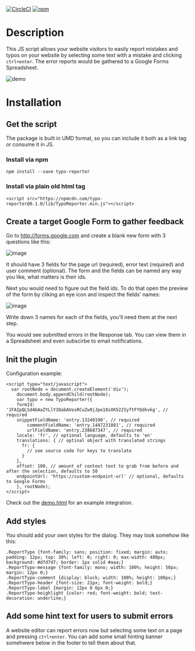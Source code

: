 [![CircleCI](https://img.shields.io/circleci/project/github/psmb/typo-reporter.svg)](https://circleci.com/gh/psmb/typo-reporter/tree/master)
[![npm](https://img.shields.io/npm/v/typo-reporter.svg)](https://www.npmjs.com/package/typo-reporter)

# Description

This JS script allows your website visitors to easily report mistakes and typos on your website by selecting some text with a mistake and clicking `ctrl+enter`. The error reports would be gathered to a Google Forms Spreadsheet.

![demo](https://github.com/psmb/typo-reporter/blob/master/demo.gif)

# Installation

## Get the script

The package is built in UMD format, so you can include it both as a link tag or consume it in JS.

### Install via npm

```
npm install --save typo-reporter
```

### Install via plain old html tag

```
<script src="https://npmcdn.com/typo-reporter@0.1.0/lib/TypoReporter.min.js"></script>
```
## Create a target Google Form to gather feedback

Go to http://forms.google.com and create a blank new form with 3 questions like this:

![image](https://cloud.githubusercontent.com/assets/837032/22926782/30f7feac-f2bf-11e6-8b43-d36c05641592.png)

It should have 3 fields for the page url (required), error text (required) and user comment (optional). The form and the fields can be named any way you like, what matters is their ids.

Next you would need to figure out the field ids. To do that open the preview of the form by cliking an eye icon and inspect the fields' names:

![image](https://cloud.githubusercontent.com/assets/837032/22927012/2a3c5d1e-f2c0-11e6-843f-a2633301f3c7.png)

Write down 3 names for each of the fields, you'll need them at the next step.

You would see submitted errors in the Response tab. You can view them in a Spreadsheet and even subscirbe to email notifications.

## Init the plugin

Configuration example:

```
<script type="text/javascript">
  var rootNode = document.createElement('div');
	document.body.appendChild(rootNode);
	var typo = new TypoReporter({
    formId: '1FAIpQLSd4bAaZYLlY38abAVosRCuZw9jJpe18sXK522IyftFYQdkvkg', // required
    snippetFieldName: 'entry.13240190', // required
		commentFieldName: 'entry.1447231081', // required
		urlFieldName: 'entry.238687347', // required
    locale: 'fr', // optional language, defaults to 'en'
    translations: { // optinal object with translated strings
      fr: {
        // see source code for keys to translate
      }
    },
    offset: 100, // amount of context text to grab from before and after the selection, defaults to 50
    endpointUrl: 'https://custom-endpoint-url' // optional, defaults to Google Forms
	}, rootNode);
</script>
```

Check out the [demo.html]('https://github.com/psmb/typo-reporter/blob/master/demo.html') for an example integration.

## Add styles

You should add your own styles for the dialog. They may look somehow like this:

```
.ReportTypo {font-family: sans; position: fixed; margin: auto; padding: 12px; top: 30%; left: 0; right: 0; max-width: 480px; background: #d7d7d7; border: 1px solid #aaa;}
.ReportTypo-message {font-family: mono; width: 100%; height: 50px; margin: 12px 0;}
.ReportTypo-comment {display: block; width: 100%; height: 100px;}
.ReportTypo-header {font-size: 21px; font-weight: bold;}
.ReportTypo-label {margin: 12px 0 6px 0;}
.ReportTypo-heighlight {color: red; font-weight: bold; text-decoration: underline;}
```

## Add some hint text for users to submit errors

A website editor can report errors now but selecting some text on a page and pressing `ctrl+enter`. You can add some small hinting banner somehwere below in the footer to tell them about that.
